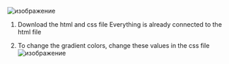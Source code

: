 ![изображение](https://github.com/user-attachments/assets/9099d671-2fed-4f20-b647-c23238e881b3)

1. Download the html and css file Everything is already connected to the html file

2. To change the gradient colors, change these values ​​in the css file
![изображение](https://github.com/user-attachments/assets/6e9f0cf2-8325-4208-a9b0-24a2f54c712c)

